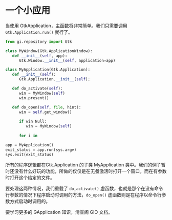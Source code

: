 # 一个小应用

当使用 GtkApplication，主函数将非常简单。我们只需要调用 `Gtk.Application.run()` 就行了。

```python
from gi.repository import Gtk

class MyWindow(Gtk.ApplicationWindow):
   def __init__(self, app):
      Gtk.Window.__init__(self, application=app)

class MyApplication(Gtk.Application):
   def __init__(self):
      Gtk.Application.__init__(self);

   def do_activate(self):
      win = MyWindow(self)
      win.present()

   def do_open(self, file, hint):
      win = self.get_window()
      
      if win Null:
         win = MyWindow(self)
      
      for i in 

app = MyApplication()
exit_status = app.run(sys.argv)
sys.exit(exit_status)
```

所有的程序逻辑都在Gtk.Application 的子类 MyApplication 类中。我们的例子暂时还没有什么好玩的功能，所做的仅仅是在无餐激活时打开一个窗口，而在有参数时打开这个给定的文件。

要处理这两种情况，我们重载了 `do_activate()` 虚函数，也就是那个在没有命令行参数的情况下程序启动时调用的方法，`do_open()` 虚函数则是在程序以命令行参数方式启动时调用的。

要学习更多的 GApplication 知识，清查阅 GIO 文档。
